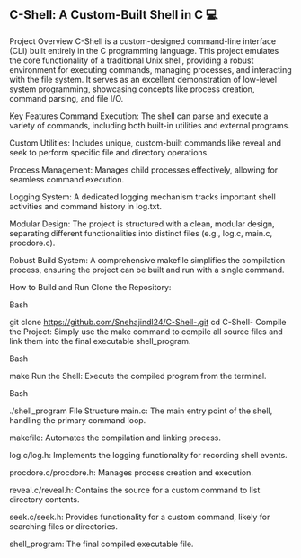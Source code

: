 
## C-Shell: A Custom-Built Shell in C 💻
Project Overview
C-Shell is a custom-designed command-line interface (CLI) built entirely in the C programming language. This project emulates the core functionality of a traditional Unix shell, providing a robust environment for executing commands, managing processes, and interacting with the file system. It serves as an excellent demonstration of low-level system programming, showcasing concepts like process creation, command parsing, and file I/O.

Key Features
Command Execution: The shell can parse and execute a variety of commands, including both built-in utilities and external programs.

Custom Utilities: Includes unique, custom-built commands like reveal and seek to perform specific file and directory operations.

Process Management: Manages child processes effectively, allowing for seamless command execution.

Logging System: A dedicated logging mechanism tracks important shell activities and command history in log.txt.

Modular Design: The project is structured with a clean, modular design, separating different functionalities into distinct files (e.g., log.c, main.c, procdore.c).

Robust Build System: A comprehensive makefile simplifies the compilation process, ensuring the project can be built and run with a single command.

How to Build and Run
Clone the Repository:

Bash

git clone https://github.com/Snehajindl24/C-Shell-.git
cd C-Shell-
Compile the Project:
Simply use the make command to compile all source files and link them into the final executable shell_program.

Bash

make
Run the Shell:
Execute the compiled program from the terminal.

Bash

./shell_program
File Structure
main.c: The main entry point of the shell, handling the primary command loop.

makefile: Automates the compilation and linking process.

log.c/log.h: Implements the logging functionality for recording shell events.

procdore.c/procdore.h: Manages process creation and execution.

reveal.c/reveal.h: Contains the source for a custom command to list directory contents.

seek.c/seek.h: Provides functionality for a custom command, likely for searching files or directories.

shell_program: The final compiled executable file.

